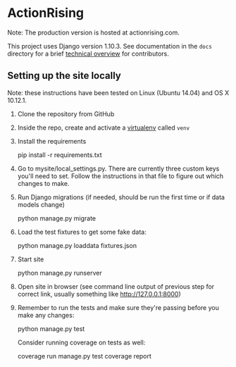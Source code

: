 # ActionRising

Note: The production version is hosted at actionrising.com.

This project uses Django version 1.10.3. See documentation in the `docs` directory for a brief
[technical overview](docs/technical_overview.md) for contributors.

## Setting up the site locally

Note: these instructions have been tested on Linux (Ubuntu 14.04) and
OS X 10.12.1.

1) Clone the repository from GitHub

2) Inside the repo, create and activate a [virtualenv](https://virtualenv.pypa.io/en/stable/userguide/#usage) called `venv`

3) Install the requirements

    pip install -r requirements.txt

4) Go to mysite/local_settings.py.  There are currently three custom keys you'll need to
set.  Follow the instructions in that file to figure out which changes to make.

5) Run Django migrations (if needed, should be run the first time or if data
  models change)

    python manage.py migrate

6) Load the test fixtures to get some fake data:

    python manage.py loaddata fixtures.json

7) Start site

    python manage.py runserver

8) Open site in browser (see command line output of previous step for correct
  link, usually something like http://127.0.0.1:8000)

9) Remember to run the tests and make sure they're passing before you make any changes:

     python manage.py test

   Consider running coverage on tests as well:

     coverage run manage.py test
     coverage report
